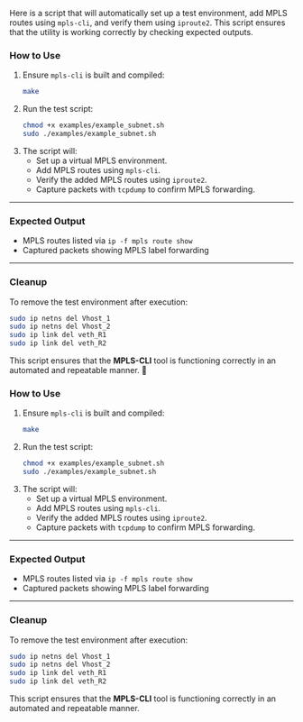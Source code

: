 Here is a script that will automatically set up a test environment, add MPLS routes using `mpls-cli`, and verify them using `iproute2`. This script ensures that the utility is working correctly by checking expected outputs.

### **How to Use**
1. Ensure `mpls-cli` is built and compiled:
   ```sh
   make
   ```
2. Run the test script:
   ```sh
   chmod +x examples/example_subnet.sh
   sudo ./examples/example_subnet.sh
   ```
3. The script will:
   - Set up a virtual MPLS environment.
   - Add MPLS routes using `mpls-cli`.
   - Verify the added MPLS routes using `iproute2`.
   - Capture packets with `tcpdump` to confirm MPLS forwarding.

---

### **Expected Output**
- MPLS routes listed via `ip -f mpls route show`
- Captured packets showing MPLS label forwarding

---

### **Cleanup**
To remove the test environment after execution:
```sh
sudo ip netns del Vhost_1
sudo ip netns del Vhost_2
sudo ip link del veth_R1
sudo ip link del veth_R2
```

This script ensures that the **MPLS-CLI** tool is functioning correctly in an automated and repeatable manner. 🚀

### **How to Use**
1. Ensure `mpls-cli` is built and compiled:
   ```sh
   make
   ```
2. Run the test script:
   ```sh
   chmod +x examples/example_subnet.sh
   sudo ./examples/example_subnet.sh
   ```
3. The script will:
   - Set up a virtual MPLS environment.
   - Add MPLS routes using `mpls-cli`.
   - Verify the added MPLS routes using `iproute2`.
   - Capture packets with `tcpdump` to confirm MPLS forwarding.

---

### **Expected Output**
- MPLS routes listed via `ip -f mpls route show`
- Captured packets showing MPLS label forwarding

---

### **Cleanup**
To remove the test environment after execution:
```sh
sudo ip netns del Vhost_1
sudo ip netns del Vhost_2
sudo ip link del veth_R1
sudo ip link del veth_R2
```

This script ensures that the **MPLS-CLI** tool is functioning correctly in an automated and repeatable manner. 